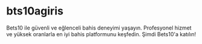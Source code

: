 # bts10agiris
Bets10 ile güvenli ve eğlenceli bahis deneyimi yaşayın. Profesyonel hizmet ve yüksek oranlarla en iyi bahis platformunu keşfedin. Şimdi Bets10'a katılın!

